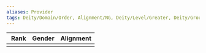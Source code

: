```yaml
---
aliases: Provider
tags: Deity/Domain/Order, Alignment/NG, Deity/Level/Greater, Deity/Group/Thediac
---
```

| Rank | Gender | Alignment |
|:-:|:-:|:-:|
||||
